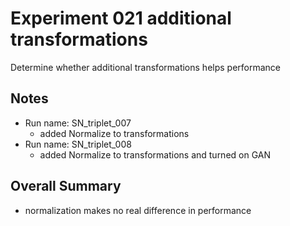 # Experiment 021 additional transformations
Determine whether additional transformations helps performance

## Notes
- Run name: SN_triplet_007
	- added Normalize to transformations
- Run name: SN_triplet_008
	- added Normalize to transformations and turned on GAN


## Overall Summary
- normalization makes no real difference in performance




	

